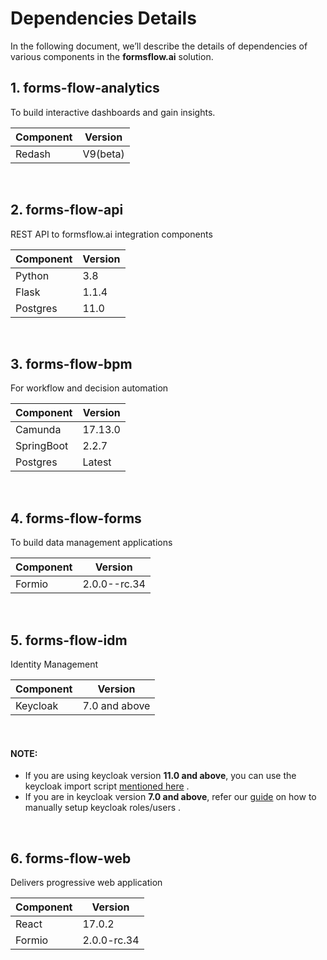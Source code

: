 # Dependencies Details
In the following document, we’ll describe the details of dependencies of various components in the **formsflow.ai** solution.

 ## 1. forms-flow-analytics
   To  build interactive dashboards and gain insights.
      
  | Component | Version|  
  | ---       | -----   |
  |  Redash   | V9(beta)|
           
<br>

## 2. forms-flow-api
   REST API to formsflow.ai integration components
        
   | Component | Version |  
   | ---       | -----   |
   |  Python   |  3.8    |
   | Flask     |  1.1.4  |
   |  Postgres |  11.0   |
     
  <br>
  
  ## 3. forms-flow-bpm 
   For workflow and decision automation<br>
      
   | Component | Version|  
   | ---       | -----  |
   |  Camunda  | 17.13.0|
   |  SpringBoot  | 2.2.7 |
   | Postgres    | Latest | 
  <br>
  
  ## 4. forms-flow-forms 
   To  build data management applications<br>
   
   | Component | Version|  
   | ---       | -----   |
   |   Formio | 2.0.0--rc.34 |
   <br>
    
  ## 5. forms-flow-idm
   Identity Management<br>
   
   | Component | Version|  
   | ---       | -----   |
   | Keycloak   | 7.0  and above   |
   <br>
   
   #### NOTE:
   * If you are using keycloak version **11.0 and above**, you can use the keycloak import script  [mentioned here](https://github.com/AOT-Technologies/forms-flow-ai/blob/master/forms-flow-idm/keycloak/imports/formsflow-ai-realm.json) .
   * If you are in keycloak version **7.0 and above**, refer our [guide](https://github.com/AOT-Technologies/forms-flow-ai/blob/master/forms-flow-idm/keycloak/README.md#create-realm) on how to manually setup keycloak roles/users .
   <br>
      
  ## 6. forms-flow-web
   Delivers progressive web application<br>
          
   | Component | Version |
   |  --- | --- |
   | React  | 17.0.2 |
   |  Formio | 2.0.0-rc.34 |
   <br>      
 
